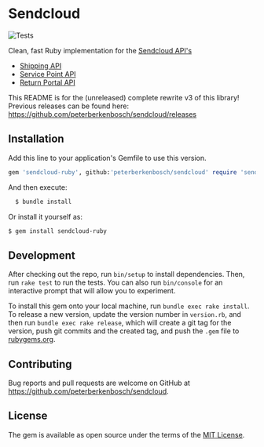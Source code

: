 # Sendcloud

![Tests](https://github.com/peterberkenbosch/sendcloud/workflows/Ruby/badge.svg)

Clean, fast Ruby implementation for the [Sendcloud API's](https://www.sendcloud.com/api/)

* [Shipping API](https://docs.sendcloud.sc/api/v2/shipping/)
* [Service Point API](https://docs.sendcloud.sc/api/v2/service-points/)
* [Return Portal API](https://docs.sendcloud.sc/api/v2/return-portal/)


This README is for the (unreleased) complete rewrite v3 of this library! 
Previous releases can be found here: https://github.com/peterberkenbosch/sendcloud/releases

## Installation

Add this line to your application's Gemfile to use this version.

```ruby
gem 'sendcloud-ruby', github:'peterberkenbosch/sendcloud' require 'sendcloud'
```

And then execute:

```sh
  $ bundle install
```

Or install it yourself as:

```sh
$ gem install sendcloud-ruby
```

## Development

After checking out the repo, run `bin/setup` to install dependencies. Then, run `rake test` to run the tests. You can also run `bin/console` for an interactive prompt that will allow you to experiment.

To install this gem onto your local machine, run `bundle exec rake install`. To release a new version, update the version number in `version.rb`, and then run `bundle exec rake release`, which will create a git tag for the version, push git commits and the created tag, and push the `.gem` file to [rubygems.org](https://rubygems.org).

## Contributing

Bug reports and pull requests are welcome on GitHub at https://github.com/peterberkenbosch/sendcloud.

## License

The gem is available as open source under the terms of the [MIT License](https://opensource.org/licenses/MIT).
